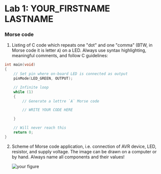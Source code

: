 
# Lab 1: YOUR_FIRSTNAME LASTNAME

### Morse code

1. Listing of C code which repeats one "dot" and one "comma" (BTW, in Morse code it is letter `A`) on a LED. Always use syntax highlighting, meaningful comments, and follow C guidelines:

```c
int main(void)
{
    // Set pin where on-board LED is connected as output
    pinMode(LED_GREEN, OUTPUT);

    // Infinite loop
    while (1)
    {
        // Generate a lettre `A` Morse code

        // WRITE YOUR CODE HERE

    }

    // Will never reach this
    return 0;
}
```

2. Scheme of Morse code application, i.e. connection of AVR device, LED, resistor, and supply voltage. The image can be drawn on a computer or by hand. Always name all components and their values!

   ![your figure]()
